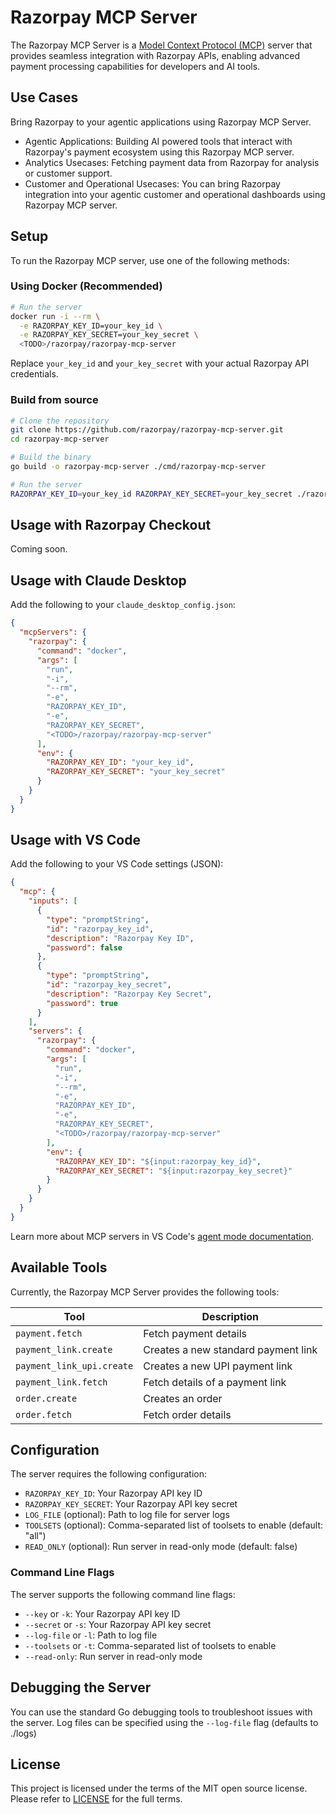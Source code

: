 # Razorpay MCP Server

The Razorpay MCP Server is a [Model Context Protocol (MCP)](https://modelcontextprotocol.io/introduction) server that provides seamless integration with Razorpay APIs, enabling advanced payment processing capabilities for developers and AI tools.

## Use Cases 
Bring Razorpay to your agentic applications using Razorpay MCP Server.

- Agentic Applications: Building AI powered tools that interact with Razorpay's payment ecosystem using this Razorpay MCP server.
- Analytics Usecases: Fetching payment data from Razorpay for analysis or customer support.
- Customer and Operational Usecases: You can bring Razorpay integration into your agentic customer and operational dashboards using Razorpay MCP server.

## Setup

To run the Razorpay MCP server, use one of the following methods:

### Using Docker (Recommended)

```bash
# Run the server
docker run -i --rm \
  -e RAZORPAY_KEY_ID=your_key_id \
  -e RAZORPAY_KEY_SECRET=your_key_secret \
  <TODO>/razorpay/razorpay-mcp-server
```

Replace `your_key_id` and `your_key_secret` with your actual Razorpay API credentials.

### Build from source

```bash
# Clone the repository
git clone https://github.com/razorpay/razorpay-mcp-server.git
cd razorpay-mcp-server

# Build the binary
go build -o razorpay-mcp-server ./cmd/razorpay-mcp-server

# Run the server
RAZORPAY_KEY_ID=your_key_id RAZORPAY_KEY_SECRET=your_key_secret ./razorpay-mcp-server stdio
```

## Usage with Razorpay Checkout
Coming soon.

## Usage with Claude Desktop

Add the following to your `claude_desktop_config.json`:

```json
{
  "mcpServers": {
    "razorpay": {
      "command": "docker",
      "args": [
        "run",
        "-i",
        "--rm",
        "-e",
        "RAZORPAY_KEY_ID",
        "-e",
        "RAZORPAY_KEY_SECRET",
        "<TODO>/razorpay/razorpay-mcp-server"
      ],
      "env": {
        "RAZORPAY_KEY_ID": "your_key_id",
        "RAZORPAY_KEY_SECRET": "your_key_secret"
      }
    }
  }
}
```

## Usage with VS Code

Add the following to your VS Code settings (JSON):

```json
{
  "mcp": {
    "inputs": [
      {
        "type": "promptString",
        "id": "razorpay_key_id",
        "description": "Razorpay Key ID",
        "password": false
      },
      {
        "type": "promptString",
        "id": "razorpay_key_secret",
        "description": "Razorpay Key Secret",
        "password": true
      }
    ],
    "servers": {
      "razorpay": {
        "command": "docker",
        "args": [
          "run",
          "-i",
          "--rm",
          "-e",
          "RAZORPAY_KEY_ID",
          "-e",
          "RAZORPAY_KEY_SECRET",
          "<TODO>/razorpay/razorpay-mcp-server"
        ],
        "env": {
          "RAZORPAY_KEY_ID": "${input:razorpay_key_id}",
          "RAZORPAY_KEY_SECRET": "${input:razorpay_key_secret}"
        }
      }
    }
  }
}
```

Learn more about MCP servers in VS Code's [agent mode documentation](https://code.visualstudio.com/docs/copilot/chat/mcp-servers).

## Available Tools

Currently, the Razorpay MCP Server provides the following tools:

| Tool                      | Description                         |
|---------------------------|-------------------------------------|
| `payment.fetch`           | Fetch payment details               |
| `payment_link.create`     | Creates a new standard payment link |
| `payment_link_upi.create` | Creates a new UPI payment link      |
| `payment_link.fetch`      | Fetch details of a payment link     |
| `order.create`            | Creates an order                    |
| `order.fetch`             | Fetch order details                 |

## Configuration

The server requires the following configuration:

- `RAZORPAY_KEY_ID`: Your Razorpay API key ID
- `RAZORPAY_KEY_SECRET`: Your Razorpay API key secret
- `LOG_FILE` (optional): Path to log file for server logs
- `TOOLSETS` (optional): Comma-separated list of toolsets to enable (default: "all")
- `READ_ONLY` (optional): Run server in read-only mode (default: false)

### Command Line Flags

The server supports the following command line flags:

- `--key` or `-k`: Your Razorpay API key ID
- `--secret` or `-s`: Your Razorpay API key secret
- `--log-file` or `-l`: Path to log file
- `--toolsets` or `-t`: Comma-separated list of toolsets to enable
- `--read-only`: Run server in read-only mode

## Debugging the Server

You can use the standard Go debugging tools to troubleshoot issues with the server. Log files can be specified using the `--log-file` flag (defaults to ./logs)

## License

This project is licensed under the terms of the MIT open source license. Please refer to [LICENSE](./LICENSE) for the full terms.
